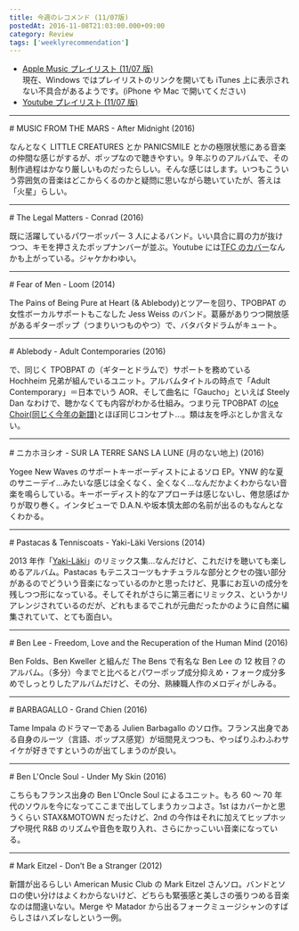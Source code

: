 ```yaml
---
title: 今週のレコメンド (11/07版)
postedAt: 2016-11-08T21:03:00.000+09:00
category: Review
tags: ['weeklyrecommendation']
---
```


- [Apple Music プレイリスト (11/07 版)](https://itunes.apple.com/jp/playlist/jin-zhounorekomendo-11-07ban/idpl.7a9ecbe18c074aa792a4ff63c5d54a20)  
  現在、Windows ではプレイリストのリンクを開いても iTunes 上に表示されない不具合があるようです。(iPhone や Mac で開いてください)
- [Youtube プレイリスト (11/07 版)](https://www.youtube.com/playlist?list=PLegnWsUgQaydw082Y-VPbFHO%5FF4i%5Fdh6m)

---

\# MUSIC FROM THE MARS - After Midnight (2016)

なんとなく LITTLE CREATURES とか PANICSMILE とかの極限状態にある音楽の仲間な感じがするが、ポップなので聴きやすい。9 年ぶりのアルバムで、その制作過程はかなり厳しいものだったらしい。そんな感じはします。いつもこういう雰囲気の音楽はどこからくるのかと疑問に思いながら聴いていたが、答えは「火星」らしい。

---

\# The Legal Matters - Conrad (2016)

既に活躍しているパワーポッパー 3 人によるバンド。いい具合に肩の力が抜けつつ、キモを押さえたポップナンバーが並ぶ。Youtube には[TFC のカバー](https://www.youtube.com/watch?v=1emzJdN4UHo)なんかも上がっている。ジャケかわゆい。

---

\# Fear of Men - Loom (2014)

The Pains of Being Pure at Heart (& Ablebody)とツアーを回り、TPOBPAT の女性ボーカルサポートもこなした Jess Weiss のバンド。葛藤がありつつ開放感があるギターポップ（つまりいつものやつ）で、バタバタドラムがキュート。

---

\# Ablebody - Adult Contemporaries (2016)

で、同じく TPOBPAT の（ギターとドラムで）サポートを務めている Hochheim 兄弟が組んでいるユニット。アルバムタイトルの時点で「Adult Contemporary」＝日本でいう AOR、そして曲名に「Gaucho」といえば Steely Dan なわけで、聴かなくても内容がわかる仕組み。つまり元 TPOBPAT の[Ice Choir(同じく今年の新譜)](https://www.youtube.com/watch?v=-gny9UfOEww)とほぼ同じコンセプト…。類は友を呼ぶとしか言えない。

---

\# ニカホヨシオ - SUR LA TERRE SANS LA LUNE (月のない地上) (2016)

Yogee New Waves のサポートキーボーディストによるソロ EP。YNW 的な夏のサニーデイ…みたいな感じは全くなく、全くなく…なんだかよくわからない音楽を鳴らしている。キーボーディスト的なアプローチは感じないし、倦怠感ばかりが取り巻く。インタビューで D.A.N.や坂本慎太郎の名前が出るのもなんとなくわかる。

---

\# Pastacas & Tenniscoats - Yaki-Läki Versions (2014)

2013 年作「[Yaki-Läki](https://itun.es/jp/S5E0P)」のリミックス集…なんだけど、これだけを聴いても楽しめるアルバム。Pastacas もテニスコーツもナチュラルな部分とクセの強い部分があるのでどういう音楽になっているのかと思ったけど、見事にお互いの成分を残しつつ形になっている。そしてそれがさらに第三者にリミックス、というかリアレンジされているのだが、どれもまるでこれが元曲だったかのように自然に編集されていて、とても面白い。

---

\# Ben Lee - Freedom, Love and the Recuperation of the Human Mind (2016)

Ben Folds、Ben Kweller と組んだ The Bens で有名な Ben Lee の 12 枚目？のアルバム。（多分）今までと比べるとパワーポップ成分抑えめ・フォーク成分多めでしっとりしたアルバムだけど、その分、熟練職人作のメロディがしみる。

---

\# BARBAGALLO - Grand Chien (2016)

Tame Impala のドラマーである Julien Barbagallo のソロ作。フランス出身である自身のルーツ（言語、ポップス感覚）が垣間見えつつも、やっぱりふわふわサイケが好きですというのが出てしまうのが良い。

---

\# Ben L'Oncle Soul - Under My Skin (2016)

こちらもフランス出身の Ben L'Oncle Soul によるユニット。もろ 60 ～ 70 年代のソウルを今になってここまで出してしまうカッコよさ。1st はカバーかと思うくらい STAX&MOTOWN だったけど、2nd の今作はそれに加えてヒップホップや現代 R&B のリズムや音色を取り入れ、さらにかっこいい音楽になっている。

---

\# Mark Eitzel - Don’t Be a Stranger (2012)

新譜が出るらしい American Music Club の Mark Eitzel さんソロ。バンドとソロの使い分けはよくわからないけど、どちらも緊張感と美しさの張りつめる音楽なのは間違いない。Merge や Matador から出るフォークミュージシャンのすばらしさはハズレなしという一例。
